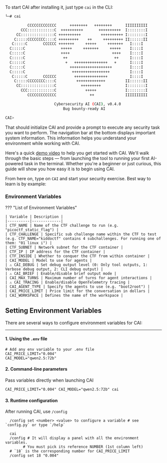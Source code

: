 To start CAI after installing it, just type `cai` in the CLI:

```bash
└─# cai

          CCCCCCCCCCCCC      ++++++++   ++++++++      IIIIIIIIII
       CCC::::::::::::C  ++++++++++       ++++++++++  I::::::::I
     CC:::::::::::::::C ++++++++++         ++++++++++ I::::::::I
    C:::::CCCCCCCC::::C +++++++++    ++     +++++++++ II::::::II
   C:::::C       CCCCCC +++++++     +++++     +++++++   I::::I
  C:::::C                +++++     +++++++     +++++    I::::I
  C:::::C                ++++                   ++++    I::::I
  C:::::C                 ++                     ++     I::::I
  C:::::C                  +   +++++++++++++++   +      I::::I
  C:::::C                    +++++++++++++++++++        I::::I
  C:::::C                     +++++++++++++++++         I::::I
   C:::::C       CCCCCC        +++++++++++++++          I::::I
    C:::::CCCCCCCC::::C         +++++++++++++         II::::::II
     CC:::::::::::::::C           +++++++++           I::::::::I
       CCC::::::::::::C             +++++             I::::::::I
          CCCCCCCCCCCCC               ++              IIIIIIIIII

                      Cybersecurity AI (CAI), v0.4.0
                          Bug bounty-ready AI

CAI>
```

That should initialize CAI and provide a prompt to execute any security task you want to perform. The navigation bar at the bottom displays important system information. This information helps you understand your environment while working with CAI.

Here's a quick [demo video](https://asciinema.org/a/zm7wS5DA2o0S9pu1Tb44pnlvy) to help you get started with CAI. We'll walk through the basic steps — from launching the tool to running your first AI-powered task in the terminal. Whether you're a beginner or just curious, this guide will show you how easy it is to begin using CAI.

From here on, type on `CAI` and start your security exercise. Best way to learn is by example:

### Environment Variables

??? "List of Environment Variables"

    | Variable | Description |
    |----------|-------------|
    | CTF_NAME | Name of the CTF challenge to run (e.g. "picoctf_static_flag") |
    | CTF_CHALLENGE | Specific sub challenge name within the CTF to test (e.g. CTF_NAME="kiddoctf" contains 4 subchallenges. For running one of them: "01 linux i") |
    | CTF_SUBNET | Network subnet for the CTF container |
    | CTF_IP | IP address for the CTF container |
    | CTF_INSIDE | Whether to conquer the CTF from within container |
    | CAI_MODEL | Model to use for agents |
    | ⚠️ CAI_DEBUG | Set debug output level (0: Only tool outputs, 1: Verbose debug output, 2: CLI debug output) |
    | ⚠️ CAI_BRIEF | Enable/disable brief output mode |
    | CAI_MAX_TURNS | Maximum number of turns for agent interactions |
    | ⚠️ CAI_TRACING | Enable/disable OpenTelemetry tracing |
    | CAI_AGENT_TYPE | Specify the agents to use (e.g. "boot2root") |
    | CAI_PRICE_LIMIT | Price limit for the conversation in dollars |
    | CAI_WORKSPACE | Defines the name of the workspace |


## Setting Environment Variables

There are several ways to configure environment variables for CAI:

---

#### 1. Using the `.env` file

```
# Add any env variable to your .env file
CAI_PRICE_LIMIT="0.004"
CAI_MODEL="qwen2.5:72b"
```

#### 2. Command-line parameters

Pass variables directly when launching CAI

```
CAI_PRICE_LIMIT="0.004" CAI_MODEL="qwen2.5:72b" cai
```

#### 3. Runtime configuration

After running CAI, use `/config`

```
  /config set <number> <value> to configure a variable # see `config.py` or type `/help`

```

```
  cai
  /config # It will display a panel with all the environment variables.
        # You must pick its reference NUMBER (1st column left)
  # `18` is the corresponding number for CAI_PRICE_LIMIT
  /config set 18 "0.004"
```

